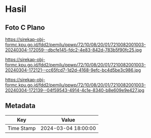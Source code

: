 # Hasil

## Foto C Plano

https://sirekap-obj-formc.kpu.go.id/fdd2/pemilu/ppwp/72/10/08/20/01/7210082001003-20240304-172059--dbcfe145-fdc2-4e83-842d-783b5f90fc25.jpg

https://sirekap-obj-formc.kpu.go.id/fdd2/pemilu/ppwp/72/10/08/20/01/7210082001003-20240304-172121--cc65fcd7-1d2d-4168-9efc-bc4d5be3c986.jpg

https://sirekap-obj-formc.kpu.go.id/fdd2/pemilu/ppwp/72/10/08/20/01/7210082001003-20240304-172139--04f59543-4914-4c1e-8340-b8e609e9e427.jpg


## Metadata

| Key        | Value               |
| ---------- | ------------------- |
| Time Stamp | 2024-03-04 18:00:00 |



